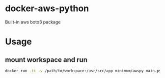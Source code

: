 # docker-aws-python

Built-in aws boto3 package

# Usage

## mount workspace and run

```sh
docker run -ti -v /path/to/workspace:/usr/src/app minimum/awspy main.py
```


